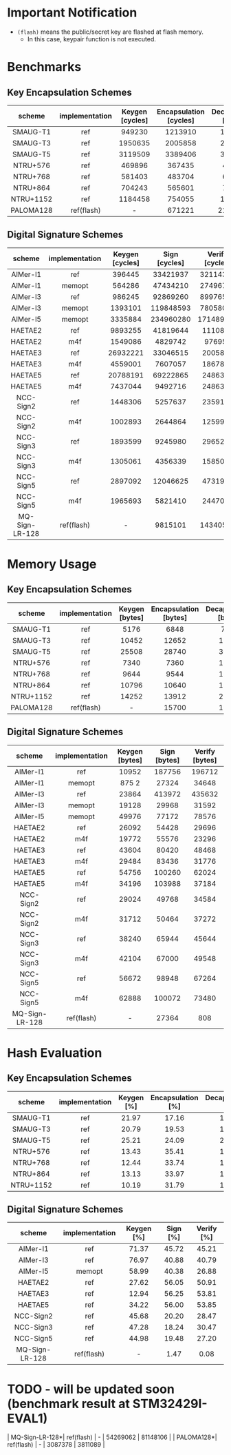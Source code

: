 # Important Notification
- `(flash)` means the public/secret key are flashed at flash memory.
    - In this case, keypair function is not executed.

# Benchmarks
## Key Encapsulation Schemes

|  scheme   | implementation | Keygen [cycles] | Encapsulation [cycles] | Decapsulation [cycles] | 
|:---------:|:--------------:|:---------------:|:----------------------:|:----------------------:|
| SMAUG-T1  |       ref      |      949230     |        1213910         |        1622068         |
| SMAUG-T3  |       ref      |     1950635     |        2005858         |        2473625         |
| SMAUG-T5  |       ref      |     3119509     |        3389406         |        3866477         |
| NTRU+576  |       ref      |      469896     |         367435         |         478789         |
| NTRU+768  |       ref      |      581403     |         483704         |         649782         |
| NTRU+864  |       ref      |      704243     |         565601         |         773421         |
| NTRU+1152 |       ref      |     1184458     |         754055         |        1010104         |
| PALOMA128 |   ref(flash)   |        -        |         671221         |        21260147        |

## Digital Signature Schemes

|  scheme   | implementation | Keygen [cycles] |      Sign [cycles]     |     Verify [cycles]    | 
|:---------:|:--------------:|:---------------:|:----------------------:|:----------------------:|
|   AIMer-l1     |       ref      |     396445      |        33421937        |        32114337        |
|   AIMer-l1     |     memopt     |     564286      |        47434210        |        27496766        |
|   AIMer-l3     |       ref      |     986245      |        92869260        |        89976575        |
|   AIMer-l3     |     memopt     |     1393101     |        119848593       |        78058051        |
|   AIMer-l5     |     memopt     |     3335884     |        234960280       |        171489263       |
|    HAETAE2     |       ref      |     9893255     |        41819644        |        1110854         |
|    HAETAE2     |       m4f      |     1549086     |        4829742         |        976956          |
|    HAETAE3     |       ref      |     26932221    |        33046515        |        2005813         |
|    HAETAE3     |       m4f      |     4559001     |        7607057         |        1867887         |
|    HAETAE5     |       ref      |     20788191    |        69222865        |        2486376         |
|    HAETAE5     |       m4f      |     7437044     |        9492716         |        2486326         |
|   NCC-Sign2    |       ref      |     1448306     |        5257637         |        2359179         |
|   NCC-Sign2    |       m4f      |     1002893     |        2644864         |        1259925         |
|   NCC-Sign3    |       ref      |     1893599     |        9245980         |        2965231         |
|   NCC-Sign3    |       m4f      |     1305061     |        4356339         |        1585031         |
|   NCC-Sign5    |       ref      |     2897092     |        12046625        |        4731909         |
|   NCC-Sign5    |       m4f      |     1965693     |        5821410         |        2447042         |
| MQ-Sign-LR-128 |   ref(flash)   |        -        |        9815101         |        14340523        |



# Memory Usage
## Key Encapsulation Schemes

|  scheme   | implementation | Keygen [bytes]  | Encapsulation [bytes]  | Decapsulation [bytes]  | 
|:---------:|:--------------:|:---------------:|:----------------------:|:----------------------:|
| SMAUG-T1  |       ref      |      5176       |          6848          |          7616          |
| SMAUG-T3  |       ref      |      10452      |          12652         |          12652         |
| SMAUG-T5  |       ref      |      25508      |          28740         |          30308         |
| NTRU+576  |       ref      |      7340       |          7360          |          13560         |
| NTRU+768  |       ref      |      9644       |          9544          |          17808         |
| NTRU+864  |       ref      |      10796      |          10640         |          19936         |
| NTRU+1152 |       ref      |      14252      |          13912         |          26304         |
| PALOMA128 |   ref(flash)   |        -        |         15700          |          17308         |

## Digital Signature Schemes

|  scheme   | implementation | Keygen [bytes]  |      Sign [bytes]      |     Verify [bytes]     | 
|:---------:|:--------------:|:---------------:|:----------------------:|:----------------------:|
| AIMer-l1  |       ref      |      10952      |         187756         |         196712         |
| AIMer-l1  |     memopt     |      875 2      |         27324          |         34648          |
| AIMer-l3  |       ref      |      23864      |         413972         |         435632         |
| AIMer-l3  |     memopt     |      19128      |         29968          |         31592          |
| AIMer-l5  |     memopt     |      49976      |         77172          |         78576          |
|  HAETAE2  |       ref      |      26092      |         54428          |         29696          |
|  HAETAE2  |       m4f      |      19772      |         55576          |         23296          |
|  HAETAE3  |       ref      |      43604      |         80420          |         48468          |
|  HAETAE3  |       m4f      |      29484      |         83436          |         31776          |
|  HAETAE5  |       ref      |      54756      |         100260         |         62024          |
|  HAETAE5  |       m4f      |      34196      |         103988         |         37184          |
| NCC-Sign2 |       ref      |      29024      |         49768          |         34584          |
| NCC-Sign2 |       m4f      |      31712      |         50464          |         37272          |
| NCC-Sign3 |       ref      |      38240      |         65944          |         45644          |
| NCC-Sign3 |       m4f      |      42104      |         67000          |         49548          |
| NCC-Sign5 |       ref      |      56672      |         98948          |         67264          |
| NCC-Sign5 |       m4f      |      62888      |         100072         |         73480          |
| MQ-Sign-LR-128 | ref(flash)|        -        |         27364          |          808           |


# Hash Evaluation
## Key Encapsulation Schemes

|  scheme   | implementation | Keygen [%] | Encapsulation [%] | Decapsulation [%] | 
|:---------:|:--------------:|:----------:|:-----------------:|:-----------------:|
| SMAUG-T1  |       ref      |    21.97   |       17.16       |       16.93       |
| SMAUG-T3  |       ref      |    20.79   |       19.53       |       19.80       |
| SMAUG-T5  |       ref      |    25.21   |       24.09       |       24.53       |
| NTRU+576  |       ref      |    13.43   |       35.41       |       18.66       |
| NTRU+768  |       ref      |    12.44   |       33.74       |       17.59       |
| NTRU+864  |       ref      |    13.13   |       33.97       |       17.32       |
| NTRU+1152 |       ref      |    10.19   |       31.79       |       15.30       |

## Digital Signature Schemes

|  scheme   | implementation | Keygen [%] |  Sign [%] |  Verify [%]  | 
|:---------:|:--------------:|:----------:|:---------:|:------------:|
| AIMer-l1  |       ref      |    71.37   |   45.72   |     45.21    |
| AIMer-l3  |       ref      |    76.97   |   40.88   |     40.79    |
| AIMer-l5  |     memopt     |    58.99   |   40.38   |     26.88    |
|  HAETAE2  |       ref      |    27.62   |   56.05   |     50.91    |
|  HAETAE3  |       ref      |    12.94   |   56.25   |     53.81    |
|  HAETAE5  |       ref      |    34.22   |   56.00   |     53.85    |
| NCC-Sign2 |       ref      |    45.68   |   20.20   |     28.47    |
| NCC-Sign3 |       ref      |    47.28   |   18.24   |     30.47    |
| NCC-Sign5 |       ref      |    44.98   |   19.48   |     27.20    |
| MQ-Sign-LR-128 | ref(flash)|      -     |    1.47   |      0.08    |


# TODO - will be updated soon (benchmark result at STM32429I-EVAL1)
| MQ-Sign-LR-128*|   ref(flash)   |        -        |       54269062         |        81148106        |
| PALOMA128*|   ref(flash)   |        -        |        3087378         |        3811089         |

